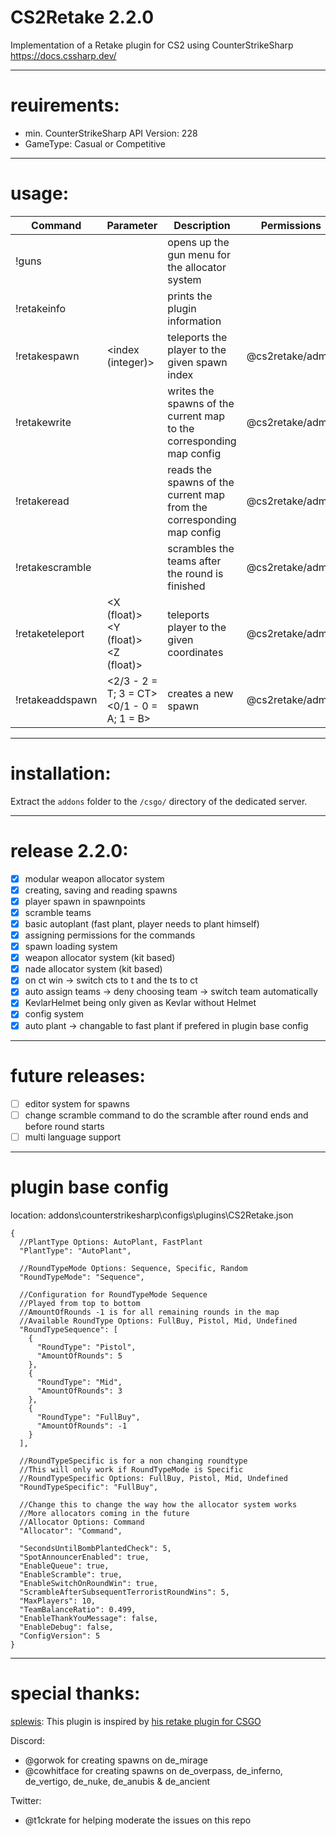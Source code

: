 # CS2Retake 2.2.0
  
Implementation of a Retake plugin for CS2 using CounterStrikeSharp  
<https://docs.cssharp.dev/>  
  
---
# reuirements:  
- min. CounterStrikeSharp API Version: 228  
- GameType: Casual or Competitive
  
---
# usage:  
| Command         | Parameter                                  | Description                                                           | Permissions      |
|-----------------|--------------------------------------------|-----------------------------------------------------------------------|------------------|
| !guns           |                                            | opens up the gun menu for the allocator system                        |                  |
| !retakeinfo     |                                            | prints the plugin information                                         |                  |
| !retakespawn    | <index (integer)>                          | teleports the player to the given spawn index                         | @cs2retake/admin |
| !retakewrite    |                                            | writes the spawns of the current map to the corresponding map config  | @cs2retake/admin |
| !retakeread     |                                            | reads the spawns of the current map from the corresponding map config | @cs2retake/admin |
| !retakescramble |                                            | scrambles the teams after the round is finished                       | @cs2retake/admin |
| !retaketeleport | <X (float)> <Y (float)> <Z (float)>        | teleports player to the given coordinates                             | @cs2retake/admin |
| !retakeaddspawn | <2/3 - 2 = T; 3 = CT> <0/1 - 0 = A; 1 = B> | creates a new spawn                                                   | @cs2retake/admin |
  
---
# installation:  
Extract the `addons` folder to the `/csgo/` directory of the dedicated server.  

---
# release 2.2.0:  
- [x] modular weapon allocator system
- [x] creating, saving and reading spawns
- [x] player spawn in spawnpoints 
- [x] scramble teams
- [x] basic autoplant (fast plant, player needs to plant himself) 
- [x] assigning permissions for the commands
- [x] spawn loading system
- [x] weapon allocator system (kit based)
- [x] nade allocator system (kit based)
- [x] on ct win -> switch cts to t and the ts to ct
- [x] auto assign teams -> deny choosing team -> switch team automatically
- [x] KevlarHelmet being only given as Kevlar without Helmet
- [x] config system
- [x] auto plant -> changable to fast plant if prefered in plugin base config

---
# future releases:  
- [ ] editor system for spawns
- [ ] change scramble command to do the scramble after round ends and before round starts
- [ ] multi language support

---
# plugin base config 
location: addons\counterstrikesharp\configs\plugins\CS2Retake.json
```
{
  //PlantType Options: AutoPlant, FastPlant
  "PlantType": "AutoPlant",

  //RoundTypeMode Options: Sequence, Specific, Random
  "RoundTypeMode": "Sequence",

  //Configuration for RoundTypeMode Sequence
  //Played from top to bottom
  //AmountOfRounds -1 is for all remaining rounds in the map
  //Available RoundType Options: FullBuy, Pistol, Mid, Undefined
  "RoundTypeSequence": [
    {
      "RoundType": "Pistol",
      "AmountOfRounds": 5
    },
    {
      "RoundType": "Mid",
      "AmountOfRounds": 3
    },
    {
      "RoundType": "FullBuy",
      "AmountOfRounds": -1
    }
  ],
  
  //RoundTypeSpecific is for a non changing roundtype
  //This will only work if RoundTypeMode is Specific
  //RoundTypeSpecific Options: FullBuy, Pistol, Mid, Undefined
  "RoundTypeSpecific": "FullBuy",

  //Change this to change the way how the allocator system works
  //More allocators coming in the future
  //Allocator Options: Command
  "Allocator": "Command",

  "SecondsUntilBombPlantedCheck": 5,
  "SpotAnnouncerEnabled": true,
  "EnableQueue": true,
  "EnableScramble": true,
  "EnableSwitchOnRoundWin": true,
  "ScrambleAfterSubsequentTerroristRoundWins": 5,
  "MaxPlayers": 10,
  "TeamBalanceRatio": 0.499,
  "EnableThankYouMessage": false,
  "EnableDebug": false,
  "ConfigVersion": 5
}
```

---
# special thanks:  
[splewis](https://github.com/splewis): This plugin is inspired by [his retake plugin for CSGO](https://github.com/splewis/csgo-retakes)

Discord:
- @gorwok for creating spawns on de_mirage
- @cowhitface for creating spawns on de_overpass, de_inferno, de_vertigo, de_nuke, de_anubis & de_ancient

Twitter:
- @t1ckrate for helping moderate the issues on this repo 


